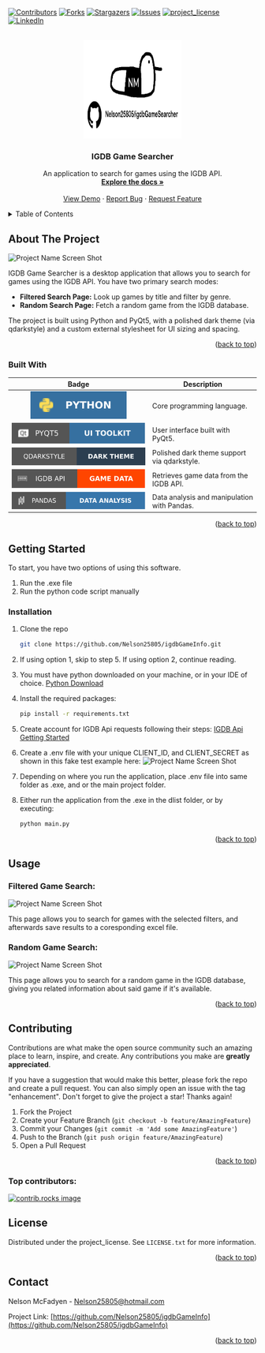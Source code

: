 <!-- Improved compatibility of back to top link: See: https://github.com/othneildrew/Best-README-Template/pull/73 -->
<a id="readme-top"></a>

<!-- PROJECT SHIELDS -->
<!--
*** I'm using markdown "reference style" links for readability.
*** Reference links are enclosed in brackets [ ] instead of parentheses ( ).
*** See the bottom of this document for the declaration of the reference variables
*** for contributors-url, forks-url, etc. This is an optional, concise syntax you may use.
*** https://www.markdownguide.org/basic-syntax/#reference-style-links
-->
[![Contributors][contributors-shield]][contributors-url]
[![Forks][forks-shield]][forks-url]
[![Stargazers][stars-shield]][stars-url]
[![Issues][issues-shield]][issues-url]
[![project_license][license-shield]][license-url]
[![LinkedIn][linkedin-shield]][linkedin-url]

<!-- PROJECT LOGO -->
<br />
<div align="center">
  <a href="https://github.com/Nelson25805/igdbGameInfo">
    <img src="GithubImages/logo.png" alt="Logo" width="200" height="200">
  </a>

<h3 align="center">IGDB Game Searcher</h3>



  <p align="center">
    An application to search for games using the IGDB API.
    <br />
    <a href="https://github.com/Nelson25805/igdbGameInfo"><strong>Explore the docs »</strong></a>
    <br />
    <br />
    <a href="https://github.com/Nelson25805/igdbGameInfo">View Demo</a>
    &middot;
    <a href="https://github.com/Nelson25805/igdbGameInfo/issues/new?labels=bug&template=bug-report---.md">Report Bug</a>
    &middot;
    <a href="https://github.com/Nelson25805/igdbGameInfo/issues/new?labels=enhancement&template=feature-request---.md">Request Feature</a>
  </p>
</div>

<!-- TABLE OF CONTENTS -->
<details>
  <summary>Table of Contents</summary>
  <ol>
    <li>
      <a href="#about-the-project">About The Project</a>
      <ul>
        <li><a href="#built-with">Built With</a></li>
      </ul>
    </li>
    <li>
      <a href="#getting-started">Getting Started</a>
      <ul>
        <li><a href="#installation">Installation</a></li>
      </ul>
    </li>
    <li><a href="#usage">Usage</a></li>
    <!-- <li><a href="#roadmap">Roadmap</a></li> -->
    <li><a href="#contributing">Contributing</a></li>
    <li><a href="#license">License</a></li>
    <li><a href="#contact">Contact</a></li>
  </ol>
</details>



<!-- ABOUT THE PROJECT -->
## About The Project

![Project Name Screen Shot][project-screenshot]

IGDB Game Searcher is a desktop application that allows you to search for games using the IGDB API. You have two primary search modes:
- **Filtered Search Page:** Look up games by title and filter by genre.
- **Random Search Page:** Fetch a random game from the IGDB database.

The project is built using Python and PyQt5, with a polished dark theme (via qdarkstyle) and a custom external stylesheet for UI sizing and spacing.

<p align="right">(<a href="#readme-top">back to top</a>)</p>


  ### Built With

| Badge | Description |
|:-----:|-------------|
| [![Python](GithubImages/pythonShield.svg)][Python-url] | Core programming language. |
| [![PyQt5](GithubImages/pyqt5Shield.svg)][PyQt5-url] | User interface built with PyQt5. |
| [![qdarkstyle](GithubImages/qDarkStyleShield.svg)][qdarkstyle-url] | Polished dark theme support via qdarkstyle. |
| [![IGDB API](GithubImages/igdbApiShield.svg)][igdb-api-url] | Retrieves game data from the IGDB API. |
| [![Pandas](GithubImages/pandasShield.svg)][pandas-url] | Data analysis and manipulation with Pandas. |


<p align="right">(<a href="#readme-top">back to top</a>)</p>


<!-- GETTING STARTED -->
## Getting Started

To start, you have two options of using this software.
1) Run the .exe file
2) Run the python code script manually

### Installation

1. Clone the repo
   ```sh
   git clone https://github.com/Nelson25805/igdbGameInfo.git
   ```
   
2. If using option 1, skip to step 5.
   If using option 2, continue reading.
   
3. You must have python downloaded on your machine, or in your IDE of choice.
   [Python Download](https://www.python.org/downloads/)

4. Install the required packages:
   ```sh
   pip install -r requirements.txt
   ```
   
5. Create account for IGDB Api requests following their steps:
   [IGDB Api Getting Started](https://api-docs.igdb.com/#getting-started)

7. Create a .env file with your unique CLIENT_ID, and CLIENT_SECRET as shown in this fake test example here:
   ![Project Name Screen Shot][project-screenshot5]

8. Depending on where you run the application, place .env file into same folder as .exe, and or the main project folder. 

9. Either run the application from the .exe in the dlist folder, or by executing:
    ```sh
   python main.py
   ```

<p align="right">(<a href="#readme-top">back to top</a>)</p>

<!-- USAGE EXAMPLES -->
## Usage

### Filtered Game Search:
![Project Name Screen Shot][project-screenshot2]

This page allows you to search for games with the selected filters, and afterwards save results to a coresponding excel file.


### Random Game Search:
![Project Name Screen Shot][project-screenshot3]

This page allows you to search for a random game in the IGDB database, giving you related information about said game if it's available.

<p align="right">(<a href="#readme-top">back to top</a>)</p>



<!-- ROADMAP -->
<!--
## Roadmap

- [ ] Feature 1
- [ ] Feature 2
- [ ] Feature 3
    - [ ] Nested Feature

See the [open issues](https://github.com/Nelson25805/igdbGameInfo/issues) for a full list of proposed features (and known issues).

<p align="right">(<a href="#readme-top">back to top</a>)</p>
-->



<!-- CONTRIBUTING -->
## Contributing

Contributions are what make the open source community such an amazing place to learn, inspire, and create. Any contributions you make are **greatly appreciated**.

If you have a suggestion that would make this better, please fork the repo and create a pull request. You can also simply open an issue with the tag "enhancement".
Don't forget to give the project a star! Thanks again!

1. Fork the Project
2. Create your Feature Branch (`git checkout -b feature/AmazingFeature`)
3. Commit your Changes (`git commit -m 'Add some AmazingFeature'`)
4. Push to the Branch (`git push origin feature/AmazingFeature`)
5. Open a Pull Request

<p align="right">(<a href="#readme-top">back to top</a>)</p>

### Top contributors:

<a href="https://github.com/Nelson25805/igdbGameInfo/graphs/contributors">
  <img src="https://contrib.rocks/image?repo=Nelson25805/igdbGameInfo" alt="contrib.rocks image" />
</a>



<!-- LICENSE -->
## License

Distributed under the project_license. See `LICENSE.txt` for more information.

<p align="right">(<a href="#readme-top">back to top</a>)</p>



<!-- CONTACT -->
## Contact

Nelson McFadyen <!-- - [@twitter_handle](https://twitter.com/twitter_handle) --> - Nelson25805@hotmail.com

Project Link: [https://github.com/Nelson25805/igdbGameInfo](https://github.com/Nelson25805/igdbGameInfo)

<p align="right">(<a href="#readme-top">back to top</a>)</p>


<!-- MARKDOWN LINKS & IMAGES -->
<!-- https://www.markdownguide.org/basic-syntax/#reference-style-links -->
[contributors-shield]: https://img.shields.io/github/contributors/Nelson25805/igdbGameInfo.svg?style=for-the-badge
[contributors-url]: https://github.com/Nelson25805/igdbGameInfo/graphs/contributors
[forks-shield]: https://img.shields.io/github/forks/Nelson25805/igdbGameInfo.svg?style=for-the-badge
[forks-url]: https://github.com/Nelson25805/igdbGameInfo/network/members
[stars-shield]: https://img.shields.io/github/stars/Nelson25805/igdbGameInfo.svg?style=for-the-badge
[stars-url]: https://github.com/Nelson25805/igdbGameInfo/stargazers
[issues-shield]: https://img.shields.io/github/issues/Nelson25805/igdbGameInfo.svg?style=for-the-badge
[issues-url]: https://github.com/Nelson25805/igdbGameInfo/issues
[license-shield]: https://img.shields.io/github/license/Nelson25805/igdbGameInfo.svg?style=for-the-badge
[license-url]: https://github.com/Nelson25805/igdbGameInfo/blob/master/LICENSE.txt
[linkedin-shield]: https://img.shields.io/badge/-LinkedIn-black.svg?style=for-the-badge&logo=linkedin&colorB=555
[linkedin-url]: https://www.linkedin.com/in/nelson-mcfadyen-806134133/

[project-Image]: GithubImages/projectImage.png

[project-screenshot]: GithubImages/mainScreen.png
[project-screenshot2]: GithubImages/filteredGameSearch.gif
[project-screenshot3]: GithubImages/randomGameSearch.gif

[project-screenshot4]: GithubImages/excelExample.png
[project-screenshot5]: GithubImages/envExample.png


[Python-url]: https://www.python.org/downloads/
[PyQt5-url]: https://pypi.org/project/PyQt5/
[qdarkstyle-url]: https://pypi.org/project/QDarkStyle/
[igdb-api-url]: https://api-docs.igdb.com/
[pandas-url]: https://pandas.pydata.org/

[Python]: https://img.shields.io/badge/python-3670A0?style=for-the-badge&logo=python&logoColor=ffdd54
[Python-url]: https://www.python.org/downloads/
[Tkinter]: https://img.shields.io/badge/Tkinter-8.6-green
[Tkinter-url]: https://docs.python.org/3/library/tkinter.html


[JQuery.com]: https://img.shields.io/badge/jQuery-0769AD?style=for-the-badge&logo=jquery&logoColor=white
[JQuery-url]: https://jquery.com 

